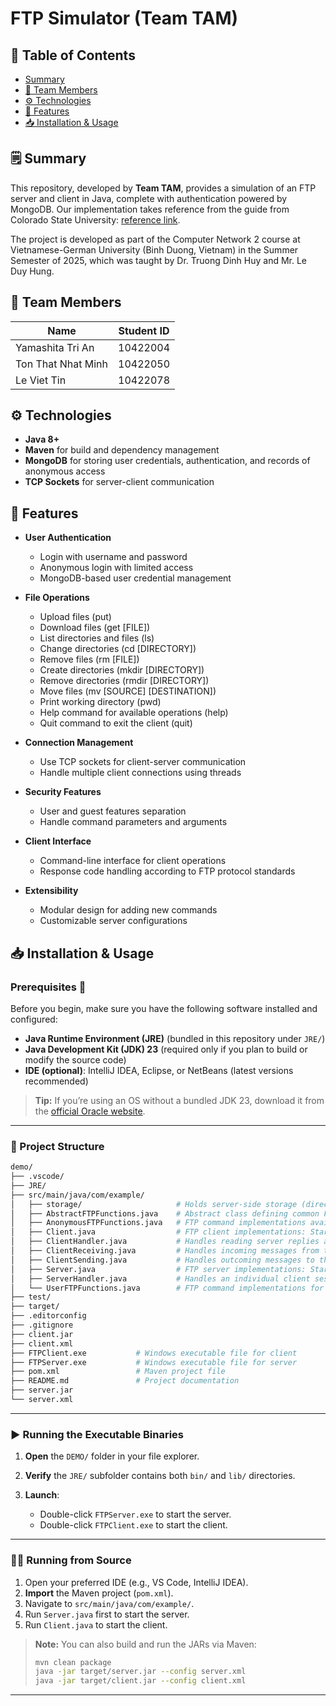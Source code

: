# FTP Simulator (Team TAM)

## 📑 Table of Contents
- [Summary](#summary)  
- [👥 Team Members](#-team-members)  
- [⚙️ Technologies](#️-technologies)  
- [🚀 Features](#-features)  
- [📥 Installation & Usage](#-installation--usage)  

## 🗒️ Summary

This repository, developed by **Team TAM**, provides a simulation of an FTP server and client in Java, complete with authentication powered by MongoDB. Our implementation takes reference from the guide from Colorado State University: [reference link](https://www.cs.colostate.edu/helpdocs/ftp.html). 

The project is developed as part of the Computer Network 2 course at Vietnamese-German University (Binh Duong, Vietnam) in the Summer Semester of 2025, which was taught by Dr. Truong Dinh Huy and Mr. Le Duy Hung.

## 👥 Team Members

| Name           | Student ID                     |
|----------------|--------------------------------|
| Yamashita Tri An       | 10422004           |
| Ton That Nhat Minh       | 10422050           |
| Le Viet Tin       | 10422078           |

## ⚙️ Technologies

- **Java 8+**  
- **Maven** for build and dependency management  
- **MongoDB** for storing user credentials, authentication, and records of anonymous access  
- **TCP Sockets** for server-client communication  

## 🚀 Features

- **User Authentication**
  - Login with username and password
  - Anonymous login with limited access
  - MongoDB-based user credential management
  
- **File Operations**
  - Upload files (put)
  - Download files (get [FILE])
  - List directories and files (ls)
  - Change directories (cd [DIRECTORY])
  - Remove files (rm [FILE])
  - Create directories (mkdir [DIRECTORY])
  - Remove directories (rmdir [DIRECTORY])
  - Move files (mv [SOURCE] [DESTINATION])
  - Print working directory (pwd)
  - Help command for available operations (help)
  - Quit command to exit the client (quit)
  
- **Connection Management**
  - Use TCP sockets for client-server communication
  - Handle multiple client connections using threads
  
- **Security Features**
  - User and guest features separation
  - Handle command parameters and arguments
  
- **Client Interface**
  - Command-line interface for client operations
  - Response code handling according to FTP protocol standards
  
- **Extensibility**
  - Modular design for adding new commands
  - Customizable server configurations

## 📥 Installation & Usage

### Prerequisites 🔧

Before you begin, make sure you have the following software installed and configured:

* **Java Runtime Environment (JRE)** (bundled in this repository under `JRE/`)
* **Java Development Kit (JDK) 23** (required only if you plan to build or modify the source code)
* **IDE (optional)**: IntelliJ IDEA, Eclipse, or NetBeans (latest versions recommended)

> **Tip:** If you’re using an OS without a bundled JDK 23, download it from the [official Oracle website](https://www.oracle.com/java/technologies/downloads/#jdk23).

---

### 📁 Project Structure

```bash
demo/
├── .vscode/                
├── JRE/                    
├── src/main/java/com/example/
│   ├── storage/                     # Holds server-side storage (directories and files)
│   ├── AbstractFTPFunctions.java    # Abstract class defining common FTP commands and utility methods for unauthenticated and authenticated users
│   ├── AnonymousFTPFunctions.java   # FTP command implementations available to unauthenticated (anonymous) users
│   ├── Client.java                  # FTP client implementations: Start new FTP connections with the server
│   ├── ClientHandler.java           # Handles reading server replies and dispatching client-side actions
│   ├── ClientReceiving.java         # Handles incoming messages from the server on the client side
│   ├── ClientSending.java           # Handles outcoming messages to the server on the client side
│   ├── Server.java                  # FTP server implementations: Starts the FTP server, listens for new client connections
│   ├── ServerHandler.java           # Handles an individual client session: authentication, command parsing, and response
│   └── UserFTPFunctions.java        # FTP command implementations for authenticated users
├── test/                  
├── target/                 
├── .editorconfig           
├── .gitignore              
├── client.jar              
├── client.xml              
├── FTPClient.exe           # Windows executable file for client
├── FTPServer.exe           # Windows executable file for server
├── pom.xml                 # Maven project file
├── README.md               # Project documentation
├── server.jar             
└── server.xml            
```

---

### ▶️ Running the Executable Binaries

1. **Open** the `DEMO/` folder in your file explorer.
2. **Verify** the `JRE/` subfolder contains both `bin/` and `lib/` directories.
3. **Launch**:

   * Double-click `FTPServer.exe` to start the server.
   * Double-click `FTPClient.exe` to start the client.
---

### 🧑‍💻 Running from Source

1. Open your preferred IDE (e.g., VS Code, IntelliJ IDEA).
2. **Import** the Maven project (`pom.xml`).
3. Navigate to `src/main/java/com/example/`.
4. Run `Server.java` first to start the server.
5. Run `Client.java` to start the client.

> **Note:** You can also build and run the JARs via Maven:
>
> ```bash
> mvn clean package
> java -jar target/server.jar --config server.xml
> java -jar target/client.jar --config client.xml
> ```

---
